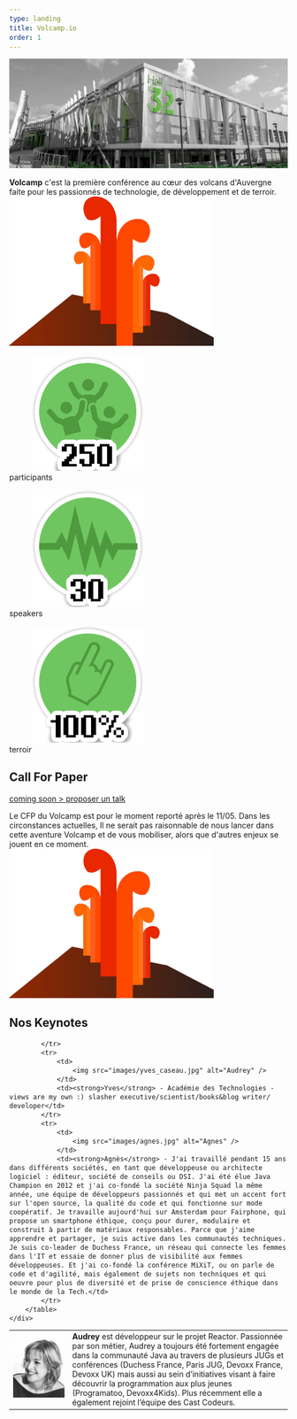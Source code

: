 ```yaml
---
type: landing
title: Volcamp.io
order: 1
---
```


<section id="content">
    <img src="images/hall32.jpg" alt="hall 32" class="banner" />
    <div>
        <p>
            <strong>Volcamp</strong> c'est la première conférence au cœur des volcans d'Auvergne faite pour les passionnés de technologie, de développement et de terroir.
            <img src="images/volcan.png" alt="volcan"/>
        </p>
    </div>

</section>

<section id="badges">
    <div>
        <dl>
            <dd><img src="images/participants.png" alt="250 participants" /></dd>
            <dt>participants</dt>
        </dl>
        <dl>
            <dd><img src="images/speakers.png" alt="30 speakers" /></dd>
            <dt>speakers</dt>
        </dl>
        <dl>
            <dd><img src="images/terroir.png" alt="100% terroir" /></dd>
            <dt>terroir</dt>
        </dl>
    </div>
</section>

<!-- CFP -->
<section id="content">
    <div><h2>Call For Paper</h2></div>
</section>
<section id="green-ban">
    <a href="#" class="btn">coming soon > proposer un talk</a>
</section>
<section id="content">
    <div>
        <p>
        Le CFP du Volcamp est pour le moment reporté après le 11/05. Dans les circonstances actuelles, Il ne serait pas raisonnable de nous lancer dans cette aventure Volcamp et de vous mobiliser, alors que d'autres enjeux se jouent en ce moment.
            <img src="images/volcan.png" alt="volcan"/>
        </p>
    </div>

</section>

<!-- Speakers -->
<section id="contentkeynote">
    <div><h2>Nos Keynotes</h2></div>
</section>
<section id="speakers">
    <div>
        <table>
            <tr>
                <td>
                    <img src="images/Audrey_light.jpg" alt="Audrey" />
                </td>
                <td><strong> Audrey</strong> est développeur sur le projet Reactor. Passionnée par son métier, Audrey a toujours été fortement engagée dans la communauté Java au travers de plusieurs JUGs et conférences (Duchess France, Paris JUG, Devoxx France, Devoxx UK) mais aussi au sein d’initiatives visant à faire découvrir la programmation aux plus jeunes (Programatoo, Devoxx4Kids). Plus récemment elle a également rejoint l’équipe des Cast Codeurs.
                </td>

            </tr>
            <tr>
                <td>
                    <img src="images/yves_caseau.jpg" alt="Audrey" />
                </td>
                <td><strong>Yves</strong> - Académie des Technologies - views are my own :) slasher executive/scientist/books&blog writer/ developer</td>
            </tr>
            <tr>
                <td>
                    <img src="images/agnes.jpg" alt="Agnes" />
                </td>
                <td><strong>Agnès</strong> - J'ai travaillé pendant 15 ans dans différents sociétés, en tant que développeuse ou architecte logiciel : éditeur, société de conseils ou DSI. J'ai été élue Java Champion en 2012 et j'ai co-fondé la société Ninja Squad la même année, une équipe de développeurs passionnés et qui met un accent fort sur l'open source, la qualité du code et qui fonctionne sur mode coopératif. Je travaille aujourd'hui sur Amsterdam pour Fairphone, qui propose un smartphone éthique, conçu pour durer, modulaire et construit à partir de matériaux responsables. Parce que j'aime apprendre et partager, je suis active dans les communautés techniques. Je suis co-leader de Duchess France, un réseau qui connecte les femmes dans l'IT et essaie de donner plus de visibilité aux femmes développeuses. Et j'ai co-fondé la conférence MiXiT, ou on parle de code et d'agilité, mais également de sujets non techniques et qui oeuvre pour plus de diversité et de prise de conscience éthique dans le monde de la Tech.</td>
            </tr>
        </table>
    </div>
</section>
